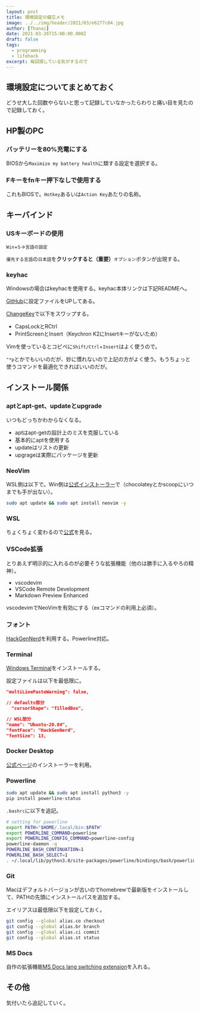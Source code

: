 ```yaml
---
layout: post
title: 環境設定の備忘メモ
image: ../../img/header/2021/03/e6277c04.jpg
author: [Thanai]
date: 2021-03-26T15:00:00.000Z
draft: false
tags:
  - programming
  - lifehack
excerpt: 毎回探している気がするので
---
```


## 環境設定についてまとめておく

どうせ大した回数やらないと思って記録していなかったらわりと痛い目を見たので記録しておく。

## HP製のPC

### バッテリーを80%充電にする

BIOSから`Maximize my battery health`に類する設定を選択する。

### Fキーをfnキー押下なしで使用する

これもBIOSで。`Hotkey`あるいは`Action Key`あたりの名称。

## キーバインド

### USキーボードの使用

`Win`+`S`→`言語の設定`

`優先する言語`の`日本語`を**クリックすると（重要）**`オプション`ボタンが出現する。

### keyhac

Windowsの場合はkeyhacを使用する。keyhac本体リンクは下記READMEへ。

[GitHub](https://github.com/thanaism/fakeymacs)に設定ファイルをUPしてある。

[ChangeKey](https://forest.watch.impress.co.jp/library/software/changekey/)で以下をスワップする。

- CapsLockとRCtrl
- PrintScreenとInsert（Keychron K2にInsertキーがないため）

Vimを使っているとコピペに`Shift/Ctrl`+`Insert`はよく使うので。

`"*p`とかでもいいのだが、妙に慣れないので上記の方がよく使う。もうちょっと使うコマンドを最適化できればいいのだが。

## インストール関係

### aptとapt-get、updateとupgrade

いつもどっちかわからなくなる。

- aptはapt-getの設計上のミスを克服している
- 基本的にaptを使用する
- updateはリストの更新
- upgrageは実際にパッケージを更新

### NeoVim

WSL側は以下で。Win側は[公式インストーラー](https://neovim.io/)で（chocolateyとかscoopにいつまでも手が出ない）。

```bash
sudo apt update && sudo apt install neovim -y
```

### WSL

ちょくちょく変わるので[公式](https://docs.microsoft.com/ja-jp/windows/wsl/install-win10)を見る。

### VSCode拡張

とりあえず明示的に入れるのが必要そうな拡張機能（他のは勝手に入るやろの精神）。

- vscodevim
- VSCode Remote Development
- Markdown Preview Enhanced

vscodevimでNeoVimを有効にする（exコマンドの利用上必須）。

### フォント

[HackGenNerd](https://github.com/yuru7/HackGen)を利用する。Powerline対応。

### Terminal

[Windows Terminal](https://docs.microsoft.com/ja-jp/windows/terminal/get-started)をインストールする。

設定ファイルは以下を最低限に。

```json
"multiLinePasteWarning": false,

// defaults部分
  "cursorShape": "filledBox",

// WSL部分
"name": "Ubuntu-20.04",
"fontFace": "HackGenNerd",
"fontSize": 13,
```

### Docker Desktop

[公式ページ](https://docs.docker.jp/docker-for-windows/install.html)のインストーラーを利用。

### Powerline

```bash
sudo apt update && sudo apt install python3 -y
pip install powerline-status
```

`.bashrc`に以下を追記。

```bash
# setting for powerline
export PATH="$HOME/.local/bin:$PATH"
export POWERLINE_COMMAND=powerline
export POWERLINE_CONFIG_COMMAND=powerline-config
powerline-daemon -q
POWERLINE_BASH_CONTINUATION=1
POWERLINE_BASH_SELECT=1
. ~/.local/lib/python3.8/site-packages/powerline/bindings/bash/powerline.sh
```

### Git

Macはデフォルトバージョンが古いのでhomebrewで最新版をインストールして、PATHの先頭にインストールパスを追加する。

エイリアスは最低限以下を設定しておく。

```bash
git config --global alias.co checkout
git config --global alias.br branch
git config --global alias.ci commit
git config --global alias.st status
```

### MS Docs

自作の拡張機能[MS Docs lang switching extension](https://chrome.google.com/webstore/detail/ms-docs-lang-switching-ex/cnjicflfhpockfnlaapkbclbnfaocpdb?hl=ja&authuser=1)を入れる。

## その他

気付いたら追記していく。

